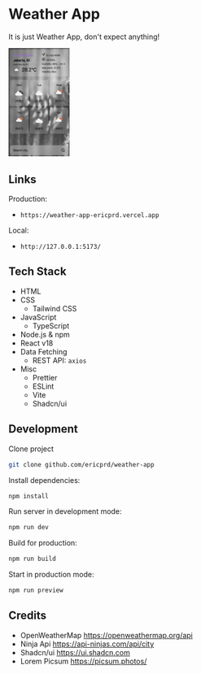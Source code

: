 # Weather App

It is just Weather App, don't expect anything!

<img src="./weather-app.png" alt="weather-app" style="width: 120px;" />

## Links

Production:

- `https://weather-app-ericprd.vercel.app`

Local:

- `http://127.0.0.1:5173/`

## Tech Stack

- HTML
- CSS
  - Tailwind CSS
- JavaScript
  - TypeScript
- Node.js & npm
- React v18
- Data Fetching
  - REST API: `axios`
- Misc
  - Prettier
  - ESLint
  - Vite
  - Shadcn/ui

## Development

Clone project

```sh
git clone github.com/ericprd/weather-app
```

Install dependencies:

```sh
npm install
```

Run server in development mode:

```sh
npm run dev
```

Build for production:

```sh
npm run build
```

Start in production mode:

```sh
npm run preview
```

## Credits

- OpenWeatherMap https://openweathermap.org/api
- Ninja Api https://api-ninjas.com/api/city
- Shadcn/ui https://ui.shadcn.com
- Lorem Picsum https://picsum.photos/
